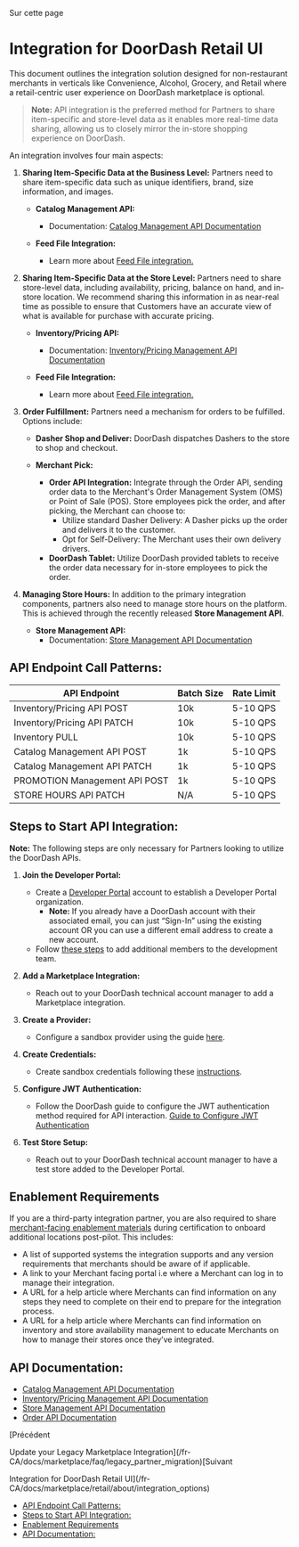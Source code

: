 Sur cette page

# Integration for DoorDash Retail UI

This document outlines the integration solution designed for non-restaurant merchants in verticals like Convenience, Alcohol, Grocery, and Retail where a retail-centric user experience on DoorDash marketplace is optional.

> **Note:** API integration is the preferred method for Partners to share item-specific and store-level data as it enables more real-time data sharing, allowing us to closely mirror the in-store shopping experience on DoorDash.

An integration involves four main aspects:

1. **Sharing Item-Specific Data at the Business Level:**
   Partners need to share item-specific data such as unique identifiers, brand, size information, and images.

   * **Catalog Management API:**

     + Documentation: [Catalog Management API Documentation](https://developer.doordash.com/en-US/docs/marketplace/retail/catalog_management/overview)
   * **Feed File Integration:**

     + Learn more about [Feed File integration.](https://developer.doordash.com/en-US/docs/marketplace/inventory_feed_integration/overview)
2. **Sharing Item-Specific Data at the Store Level:**
   Partners need to share store-level data, including availability, pricing, balance on hand, and in-store location. We recommend sharing this information in as near-real time as possible to ensure that Customers have an accurate view of what is available for purchase with accurate pricing.

   * **Inventory/Pricing API:**

     + Documentation: [Inventory/Pricing Management API Documentation](https://developer.doordash.com/en-US/docs/marketplace/retail/inventory_pricing/overview)
   * **Feed File Integration:**

     + Learn more about [Feed File integration.](https://developer.doordash.com/en-US/docs/marketplace/inventory_feed_integration/overview)
3. **Order Fulfillment:**
   Partners need a mechanism for orders to be fulfilled. Options include:

   * **Dasher Shop and Deliver:** DoorDash dispatches Dashers to the store to shop and checkout.
   * **Merchant Pick:**

     + **Order API Integration:** Integrate through the Order API, sending order data to the Merchant's Order Management System (OMS) or Point of Sale (POS). Store employees pick the order, and after picking, the Merchant can choose to:
       - Utilize standard Dasher Delivery: A Dasher picks up the order and delivers it to the customer.
       - Opt for Self-Delivery: The Merchant uses their own delivery drivers.
     + **DoorDash Tablet:** Utilize DoorDash provided tablets to receive the order data necessary for in-store employees to pick the order.
4. **Managing Store Hours:**
   In addition to the primary integration components, partners also need to manage store hours on the platform. This is achieved through the recently released **Store Management API**.

   * **Store Management API:**
     + Documentation: [Store Management API Documentation](https://developer.doordash.com/en-US/docs/marketplace/retail/store_management/overview)

## API Endpoint Call Patterns:[​](#api-endpoint-call-patterns "Lien direct vers le titre")

| API Endpoint | Batch Size | Rate Limit |
| --- | --- | --- |
| Inventory/Pricing API POST | 10k | 5-10 QPS |
| Inventory/Pricing API PATCH | 10k | 5-10 QPS |
| Inventory PULL | 10k | 5-10 QPS |
| Catalog Management API POST | 1k | 5-10 QPS |
| Catalog Management API PATCH | 1k | 5-10 QPS |
| PROMOTION Management API POST | 1k | 5-10 QPS |
| STORE HOURS API PATCH | N/A | 5-10 QPS |

## Steps to Start API Integration:[​](#steps-to-start-api-integration "Lien direct vers le titre")

**Note:** The following steps are only necessary for Partners looking to utilize the DoorDash APIs.

1. **Join the Developer Portal:**

   * Create a [Developer Portal](https://developer.doordash.com/portal?Marketplace=true) account to establish a Developer Portal organization.
     + **Note:** If you already have a DoorDash account with their associated email, you can just “Sign-In” using the existing account OR you can use a different email address to create a new account.
   * Follow [these steps](https://developer.doordash.com/en-US/docs/marketplace/how_to/add_members) to add additional members to the development team.
2. **Add a Marketplace Integration:**

   * Reach out to your DoorDash technical account manager to add a Marketplace integration.
3. **Create a Provider:**

   * Configure a sandbox provider using the guide [here](https://developer.doordash.com/en-US/docs/marketplace/how_to/create_a_provider).
4. **Create Credentials:**

   * Create sandbox credentials following these [instructions](https://developer.doordash.com/en-US/docs/drive/how_to/manage_credentials/).
5. **Configure JWT Authentication:**

   * Follow the DoorDash guide to configure the JWT authentication method required for API interaction. [Guide to Configure JWT Authentication](https://developer.doordash.com/en-US/docs/marketplace/how_to/JWTs)
6. **Test Store Setup:**

   * Reach out to your DoorDash technical account manager to have a test store added to the Developer Portal.

## Enablement Requirements[​](#enablement-requirements "Lien direct vers le titre")

If you are a third-party integration partner, you are also required to share [merchant-facing enablement materials](https://docs.google.com/forms/d/e/1FAIpQLScISb9PitX6f_xJC14eFS93sjcCuSnY7osFo9WePoQ0d-vdaA/viewform) during certification to onboard additional locations post-pilot. This includes:

* A list of supported systems the integration supports and any version requirements that merchants should be aware of if applicable.
* A link to your Merchant facing portal i.e where a Merchant can log in to manage their integration.
* A URL for a help article where Merchants can find information on any steps they need to complete on their end to prepare for the integration process.
* A URL for a help article where Merchants can find information on inventory and store availability management to educate Merchants on how to manage their stores once they’ve integrated.

## API Documentation:[​](#api-documentation "Lien direct vers le titre")

* [Catalog Management API Documentation](https://developer.doordash.com/en-US/api/marketplace_v2/#tag/ItemManagementEndpoints)
* [Inventory/Pricing Management API Documentation](https://developer.doordash.com/en-US/api/marketplace_v2/#tag/InventoryManagementEndpoints)
* [Store Management API Documentation](https://developer.doordash.com/en-US/api/marketplace_v2/#tag/StoreManagementEndpoints)
* [Order API Documentation](https://developer.doordash.com/en-US/api/marketplace#tag/Order-Endpoints)

[Précédent

Update your Legacy Marketplace Integration](/fr-CA/docs/marketplace/faq/legacy_partner_migration)[Suivant

Integration for DoorDash Retail UI](/fr-CA/docs/marketplace/retail/about/integration_options)

* [API Endpoint Call Patterns:](#api-endpoint-call-patterns)
* [Steps to Start API Integration:](#steps-to-start-api-integration)
* [Enablement Requirements](#enablement-requirements)
* [API Documentation:](#api-documentation)